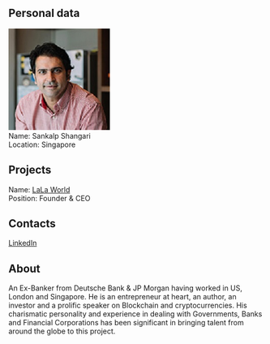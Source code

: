 ## Personal data
![sankalp shangari photo](photo/sankalp_shangari.jpg)  
Name:   Sankalp Shangari  
Location: Singapore  
## Projects 
Name: [LaLa World](../projects/lala_world.md)  
Position: Founder & CEO   
## Contacts
[LinkedIn](https://www.linkedin.com/in/sankalpshangari/)    
## About
An Ex-Banker from Deutsche Bank & JP Morgan having worked in
US, London and Singapore. He is an entrepreneur at heart, an author, an investor and a prolific speaker on Blockchain and cryptocurrencies. His
charismatic personality and experience in dealing with Governments, Banks and Financial Corporations has been significant in bringing talent
from around the globe to this project.
